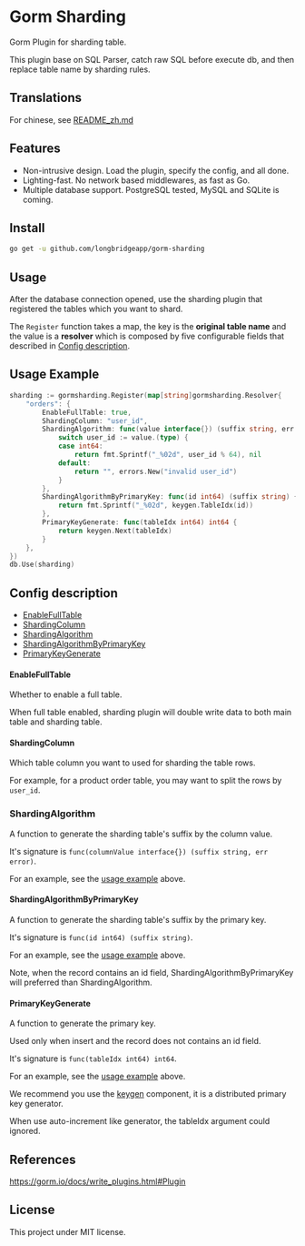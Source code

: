 # Gorm Sharding

Gorm Plugin for sharding table.

This plugin base on SQL Parser, catch raw SQL before execute db, and then replace table name by sharding rules.

## Translations

For chinese, see [README_zh.md](./README_zh.md)

## Features

- Non-intrusive design. Load the plugin, specify the config, and all done.
- Lighting-fast. No network based middlewares, as fast as Go.
- Multiple database support. PostgreSQL tested, MySQL and SQLite is coming.

## Install

```bash
go get -u github.com/longbridgeapp/gorm-sharding
```

## Usage

After the database connection opened, use the sharding plugin that registered the tables which you want to shard.

The `Register` function takes a map, the key is the **original table name** and the value is a **resolver** which is composed by five configurable fields that described in [Config description](#config-description).

## Usage Example

```go
sharding := gormsharding.Register(map[string]gormsharding.Resolver{
	"orders": {
		EnableFullTable: true,
		ShardingColumn: "user_id",
		ShardingAlgorithm: func(value interface{}) (suffix string, err error) {
			switch user_id := value.(type) {
			case int64:
				return fmt.Sprintf("_%02d", user_id % 64), nil
			default:
				return "", errors.New("invalid user_id")
			}
		},
		ShardingAlgorithmByPrimaryKey: func(id int64) (suffix string) {
			return fmt.Sprintf("_%02d", keygen.TableIdx(id))
		},
		PrimaryKeyGenerate: func(tableIdx int64) int64 {
			return keygen.Next(tableIdx)
		}
	},
})
db.Use(sharding)
```

## Config description

- [EnableFullTable](#EnableFullTable)
- [ShardingColumn](#ShardingColumn)
- [ShardingAlgorithm](#ShardingAlgorithm)
- [ShardingAlgorithmByPrimaryKey](#ShardingAlgorithmByPrimaryKey)
- [PrimaryKeyGenerate](#PrimaryKeyGenerate)

#### EnableFullTable

Whether to enable a full table.

When full table enabled, sharding plugin will double write data to both main table and sharding table.

#### ShardingColumn

Which table column you want to used for sharding the table rows.

For example, for a product order table, you may want to split the rows by `user_id`.

### ShardingAlgorithm

A function to generate the sharding table's suffix by the column value.

It's signature is `func(columnValue interface{}) (suffix string, err error)`.

For an example, see the [usage example](#usage-example) above.

#### ShardingAlgorithmByPrimaryKey

A function to generate the sharding table's suffix by the primary key.

It's signature is `func(id int64) (suffix string)`.

For an example, see the [usage example](#usage-example) above.

Note, when the record contains an id field, ShardingAlgorithmByPrimaryKey will preferred than ShardingAlgorithm.

#### PrimaryKeyGenerate

A function to generate the primary key.

Used only when insert and the record does not contains an id field.

It's signature is `func(tableIdx int64) int64`.

For an example, see the [usage example](#usage-example) above.

We recommend you use the [keygen](https://github.com/longbridgeapp/gorm-sharding/tree/main/keygen) component, it is a distributed primary key generator.

When use auto-increment like generator, the tableIdx argument could ignored.

## References

https://gorm.io/docs/write_plugins.html#Plugin

## License

This project under MIT license.
